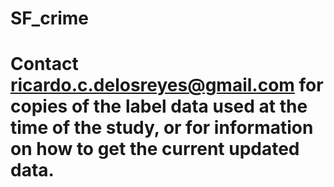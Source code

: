 # SF_crime

# Contact ricardo.c.delosreyes@gmail.com for copies of the label data used at the time of the study, or for information on how to get the current updated data.
